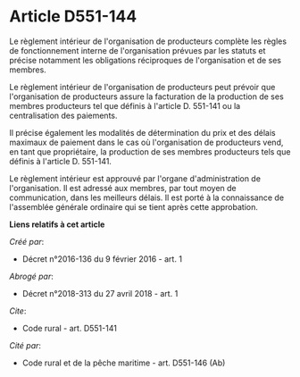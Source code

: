 # Article D551-144

Le règlement intérieur de l'organisation de producteurs complète les règles de fonctionnement interne de l'organisation
prévues par les statuts et précise notamment les obligations réciproques de l'organisation et de ses membres. 

Le règlement intérieur de l'organisation de producteurs peut prévoir que l'organisation de producteurs assure la facturation
de la production de ses membres producteurs tel que définis à l'article D. 551-141 ou la centralisation des paiements. 

Il précise également les modalités de détermination du prix et des délais maximaux de paiement dans le cas où l'organisation
de producteurs vend, en tant que propriétaire, la production de ses membres producteurs tels que définis à l'article D.
551-141. 

Le règlement intérieur est approuvé par l'organe d'administration de l'organisation. Il est adressé aux membres, par tout
moyen de communication, dans les meilleurs délais. Il est porté à la connaissance de l'assemblée générale ordinaire qui se
tient après cette approbation.

**Liens relatifs à cet article**

_Créé par_:

  - Décret n°2016-136 du 9 février 2016 - art. 1

_Abrogé par_:

  - Décret n°2018-313 du 27 avril 2018 - art. 1

_Cite_:

  - Code rural - art. D551-141

_Cité par_:

  - Code rural et de la pêche maritime - art. D551-146 (Ab)
